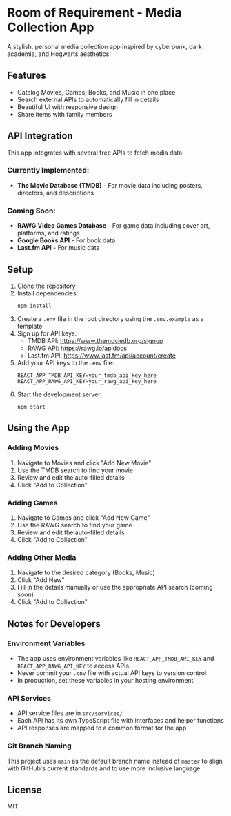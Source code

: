 # Room of Requirement - Media Collection App

A stylish, personal media collection app inspired by cyberpunk, dark academia, and Hogwarts aesthetics.

## Features

- Catalog Movies, Games, Books, and Music in one place
- Search external APIs to automatically fill in details
- Beautiful UI with responsive design
- Share items with family members

## API Integration

This app integrates with several free APIs to fetch media data:

### Currently Implemented:

- **The Movie Database (TMDB)** - For movie data including posters, directors, and descriptions

### Coming Soon:

- **RAWG Video Games Database** - For game data including cover art, platforms, and ratings
- **Google Books API** - For book data
- **Last.fm API** - For music data

## Setup

1. Clone the repository
2. Install dependencies:
   ```
   npm install
   ```
3. Create a `.env` file in the root directory using the `.env.example` as a template
4. Sign up for API keys:
   - TMDB API: https://www.themoviedb.org/signup
   - RAWG API: https://rawg.io/apidocs
   - Last.fm API: https://www.last.fm/api/account/create
5. Add your API keys to the `.env` file:
   ```
   REACT_APP_TMDB_API_KEY=your_tmdb_api_key_here
   REACT_APP_RAWG_API_KEY=your_rawg_api_key_here
   ```
6. Start the development server:
   ```
   npm start
   ```

## Using the App

### Adding Movies

1. Navigate to Movies and click "Add New Movie"
2. Use the TMDB search to find your movie
3. Review and edit the auto-filled details
4. Click "Add to Collection"

### Adding Games

1. Navigate to Games and click "Add New Game"
2. Use the RAWG search to find your game
3. Review and edit the auto-filled details
4. Click "Add to Collection"

### Adding Other Media

1. Navigate to the desired category (Books, Music)
2. Click "Add New"
3. Fill in the details manually or use the appropriate API search (coming soon)
4. Click "Add to Collection"

## Notes for Developers

### Environment Variables

- The app uses environment variables like `REACT_APP_TMDB_API_KEY` and `REACT_APP_RAWG_API_KEY` to access APIs
- Never commit your `.env` file with actual API keys to version control
- In production, set these variables in your hosting environment

### API Services

- API service files are in `src/services/`
- Each API has its own TypeScript file with interfaces and helper functions
- API responses are mapped to a common format for the app

### Git Branch Naming

This project uses `main` as the default branch name instead of `master` to align with GitHub's current standards and to use more inclusive language.

## License

MIT
